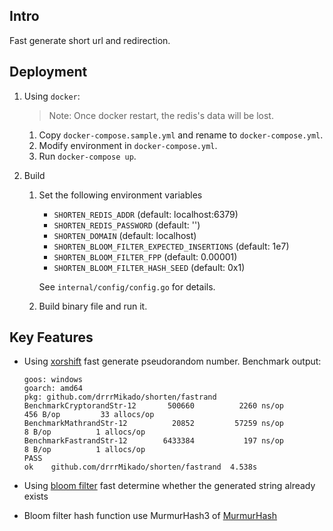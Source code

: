 ## Intro

Fast generate short url and redirection.

## Deployment

1. Using `docker`:

   > Note: Once docker restart, the redis's data will be lost.

   1. Copy `docker-compose.sample.yml` and rename to `docker-compose.yml`.
   2. Modify environment in `docker-compose.yml`.
   3. Run `docker-compose up`.

2. Build

   1. Set the following environment variables

      - `SHORTEN_REDIS_ADDR` (default: localhost:6379)
      - `SHORTEN_REDIS_PASSWORD` (default: '')
      - `SHORTEN_DOMAIN` (default: localhost)
      - `SHORTEN_BLOOM_FILTER_EXPECTED_INSERTIONS` (default: 1e7)
      - `SHORTEN_BLOOM_FILTER_FPP` (default: 0.00001)
      - `SHORTEN_BLOOM_FILTER_HASH_SEED` (default: 0x1)

      See `internal/config/config.go` for details.

   2. Build binary file and run it.

## Key Features

- Using [xorshift](https://en.wikipedia.org/wiki/Xorshift) fast generate pseudorandom number. Benchmark output:

  ```
  goos: windows
  goarch: amd64
  pkg: github.com/drrrMikado/shorten/fastrand
  BenchmarkCryptorandStr-12    	  500660	      2260 ns/op	     456 B/op	      33 allocs/op
  BenchmarkMathrandStr-12      	   20852	     57259 ns/op	       8 B/op	       1 allocs/op
  BenchmarkFastrandStr-12      	 6433384	       197 ns/op	       8 B/op	       1 allocs/op
  PASS
  ok  	github.com/drrrMikado/shorten/fastrand	4.538s
  ```

- Using [bloom filter](https://en.wikipedia.org/wiki/Bloom_filter) fast determine whether the generated string already exists
- Bloom filter hash function use MurmurHash3 of [MurmurHash](https://en.wikipedia.org/wiki/MurmurHash)
